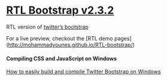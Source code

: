 # [RTL Bootstrap v2.3.2](http://github.com/MohammadYounes/bootstrap)


RTL version of [twitter’s bootstrap]( https://github.com/twitter/bootstrap)

For a live preview, checkout the [RTL demo pages] (http://mohammadyounes.github.io/RTL-bootstrap/)


#### Compiling CSS and JavaScript on Windows


 [How to easily build and compile Twitter Bootstrap on Windows](http://rebootr.com/how-to-easily-build-twitter-bootstrap-on-windows/)
